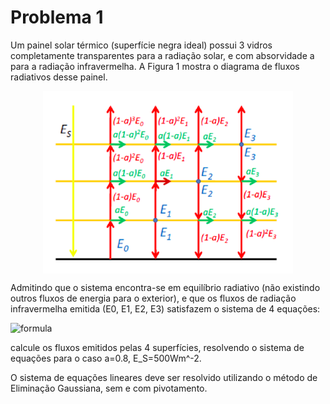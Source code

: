 # Problema 1
Um painel solar térmico (superfície negra ideal) possui 3 vidros completamente transparentes para a radiação solar, e com absorvidade a para a radiação infravermelha. A Figura 1 mostra o diagrama de fluxos radiativos desse painel.

<img src="imgs/painel.png" width="400px" style="display: block; margin:auto" />

Admitindo que o sistema encontra-se em equilíbrio radiativo (não existindo outros fluxos de energia para o exterior), e que os fluxos de radiação infravermelha emitida (E0, E1, E2, E3) satisfazem o sistema de 4 equações:

![formula](https://render.githubusercontent.com/render/math?math=%5Ccolor%7Bwhite%7D+%5Cbegin%7Balign%2A%7D%0D%0A%5Cbegin%7Bcases%7D%0D%0A-E_0+%2B+E_1+%2B+%281-a%29E_2+%2B+%281-a%29%5E2E_3%2BE_S+%26%3D+0+%5C%5C%0D%0AaE_0+-+2E_1+%2B+aE_2+%2B+a%281-a%29E_3+%26%3D+0+%5C%5C%0D%0Aa%281-a%29E_0+%2B+aE_1+-+2E_2+%2B+aE_3+%26%3D+0+%5C%5C%0D%0Aa%281-a%29%5E2E_0+%2B+a%281-a%29E_1+%2B+aE_2+-+2E_3+%26%3D+0%0D%0A%5Cend%7Bcases%7D%0D%0A%5Cend%7Balign%2A%7D)

calcule os fluxos emitidos pelas 4 superfícies, resolvendo o sistema de equações para o caso a=0.8, E_S=500Wm^-2. 

O sistema de equações lineares deve ser resolvido utilizando o método de Eliminação Gaussiana, sem e com pivotamento. 
